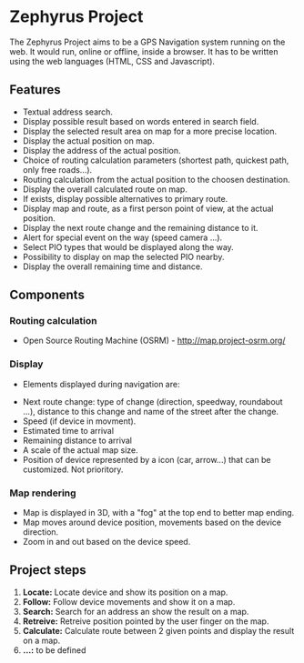 # Zephyrus Project

The Zephyrus Project aims to be a GPS Navigation system running on the web. It would run, online or offline, inside a browser. It has to be written using the web languages (HTML, CSS and Javascript).

## Features
* Textual address search.
* Display possible result based on words entered in search field.
* Display the selected result area on map for a more precise location.
* Display the actual position on map.
* Display the address of the actual position.
* Choice of routing calculation parameters (shortest path, quickest path, only free roads...).
* Routing calculation from the actual position to the choosen destination.
* Display the overall calculated route on map.
* If exists, display possible alternatives to primary route.
* Display map and route, as a first person point of view, at the actual position.
* Display the next route change and the remaining distance to it.
* Alert for special event on the way (speed camera ...).
* Select PIO types that would be displayed along the way.
* Possibility to display on map the selected PIO nearby.
* Display the overall remaining time and distance.

## Components

### Routing calculation
* Open Source Routing Machine (OSRM) - http://map.project-osrm.org/

### Display
* Elements displayed during navigation are:
+ Next route change: type of change (direction, speedway, roundabout ...), distance to this change and name of the street after the change.
+ Speed (if device in movment).
+ Estimated time to arrival
+ Remaining distance to arrival
+ A scale of the actual map size.
+ Position of device represented by a icon (car, arrow...) that can be customized. Not prioritory.

### Map rendering
* Map is displayed in 3D, with a "fog" at the top end to better map ending.
* Map moves around device position, movements based on the device direction.
* Zoom in and out based on the device speed.

## Project steps

1. **Locate:** Locate device and show its position on a map.
2. **Follow:** Follow device movements and show it on a map.
3. **Search:** Search for an address an show the result on a map.
4. **Retreive:** Retreive position pointed by the user finger on the map.
5. **Calculate:** Calculate route between 2 given points and display the result on a map.
6. **...:** to be defined
